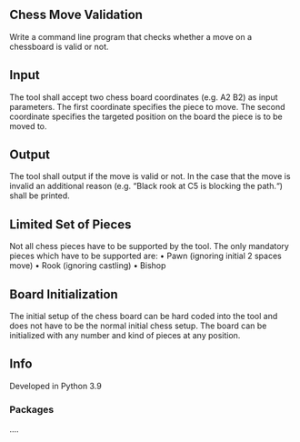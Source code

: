 ## Chess Move Validation 
Write a command line program that checks whether a move on a chessboard
is valid or not.

## Input
The tool shall accept two chess board coordinates (e.g. A2 B2) as input parameters. 
The first coordinate specifies the piece to move. 
The second coordinate specifies the targeted position on the board 
the piece is to be moved to.

## Output
The tool shall output if the move is valid or not.
In the case that the move is invalid an additional reason 
(e.g. “Black rook at C5 is blocking the path.“)
shall be printed.

## Limited Set of Pieces
Not all chess pieces have to be supported by the tool. 
The only mandatory pieces which have to be supported are:
•	Pawn (ignoring initial 2 spaces move)
•	Rook (ignoring castling)
•	Bishop

## Board Initialization
The initial setup of the chess board can be hard coded into the tool 
and does not have to be the normal initial chess setup. 
The board can be initialized with any number and kind of pieces at any position.

## Info
Developed in Python 3.9
### Packages
....
